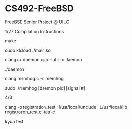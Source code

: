 # CS492-FreeBSD
FreeBSD Senior Project @ UIUC

1/27 Compilation Instructions

make

sudo kldload ./main.ko

clang++ daemon.cpp -lutil -o daemon

./daemon

clang memhog.c -o memhog

sudo ./memhog [daemon pid] [signal #]

4/3

clang -o registration_test -I/usr/local/unclude -L/usr/local/lib registration_test.c -latf-c 

kyua test
